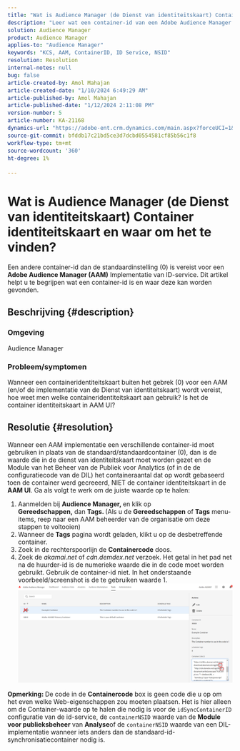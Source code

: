 ```yaml
---
title: "Wat is Audience Manager (de Dienst van identiteitskaart) Container identiteitskaart en waar om het te vinden?"
description: "Leer wat een container-id van een Adobe Audience Manager (ID-service) is en waar u deze kunt vinden. Volg de stappen in dit artikel."
solution: Audience Manager
product: Audience Manager
applies-to: "Audience Manager"
keywords: "KCS, AAM, ContainerID, ID Service, NSID"
resolution: Resolution
internal-notes: null
bug: false
article-created-by: Amol Mahajan
article-created-date: "1/10/2024 6:49:29 AM"
article-published-by: Amol Mahajan
article-published-date: "1/12/2024 2:11:08 PM"
version-number: 5
article-number: KA-21168
dynamics-url: "https://adobe-ent.crm.dynamics.com/main.aspx?forceUCI=1&pagetype=entityrecord&etn=knowledgearticle&id=b1703163-84af-ee11-a569-6045bd006b3d"
source-git-commit: bfddb17c21bd5ce3d7dcbd0554581cf85b56c1f8
workflow-type: tm+mt
source-wordcount: '360'
ht-degree: 1%

---
```


# Wat is Audience Manager (de Dienst van identiteitskaart) Container identiteitskaart en waar om het te vinden?


Een andere container-id dan de standaardinstelling (0) is vereist voor een <b>Adobe Audience Manager (AAM)</b> Implementatie van ID-service. Dit artikel helpt u te begrijpen wat een container-id is en waar deze kan worden gevonden.

## Beschrijving {#description}


### <b>Omgeving</b>

Audience Manager



### <b>Probleem/symptomen</b>

Wanneer een containeridentiteitskaart buiten het gebrek (0) voor een AAM (en/of de implementatie van de Dienst van identiteitskaart) wordt vereist, hoe weet men welke containeridentiteitskaart aan gebruik? Is het de container identiteitskaart in AAM UI?


## Resolutie {#resolution}


Wanneer een AAM implementatie een verschillende container-id moet gebruiken in plaats van de standaard/standaardcontainer (0), dan is de waarde die in de dienst van identiteitskaart moet worden gezet en de Module van het Beheer van de Publiek voor Analytics (of in de de configuratiecode van de DIL) het containeraantal dat op wordt gebaseerd toen de container werd gecreeerd, NIET de container identiteitskaart in de <b>AAM UI</b>. Ga als volgt te werk om de juiste waarde op te halen:

1. Aanmelden bij <b>Audience Manager, </b>en klik op <b>Gereedschappen,</b> dan <b>Tags. </b>(Als u de <b>Gereedschappen</b> of <b>Tags</b> menu-items, reep naar een AAM beheerder van de organisatie om deze stappen te voltooien)
2. Wanneer de <b>Tags</b> pagina wordt geladen, klikt u op de desbetreffende container.
3. Zoek in de rechterspoorlijn de <b>Containercode</b> doos.
4. Zoek de *akamai.net* of *cdn.demdex.net* verzoek. Het getal in het pad net na de huurder-id is de numerieke waarde die in de code moet worden gebruikt. Gebruik de container-id niet. In het onderstaande voorbeeld/screenshot is de te gebruiken waarde 1.    ![](assets/4768ad75-347c-ed11-81ac-6045bd006a22.png)


<b>Opmerking: </b>De code in de <b>Containercode</b> box is geen code die u op om het even welke Web-eigenschappen zou moeten plaatsen. Het is hier alleen om de Container-waarde op te halen die nodig is voor de `idSyncContainerID` configuratie van de id-service, de `containerNSID` waarde van de <b>Module voor publieksbeheer</b> van <b>Analyse</b>of de `containerNSID` waarde van een DIL-implementatie wanneer iets anders dan de standaard-id-synchronisatiecontainer nodig is.

<b> </b>
